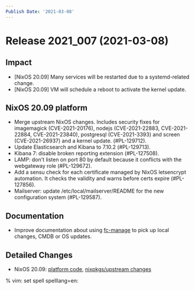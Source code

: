 ```yaml
---
Publish Date: '2021-03-08'
---
```


# Release 2021_007 (2021-03-08)

## Impact

- \[NixOS 20.09\] Many services will be restarted due to a systemd-related change.
- \[NixOS 20.09\] VM will schedule a reboot to activate the kernel update.

## NixOS 20.09 platform

- Merge upstream NixOS changes. Includes security fixes for
  imagemagick (CVE-2021-20176), nodejs (CVE-2021-22883, CVE-2021-22884, CVE-2021-23840),
  postgresql (CVE-2021-3393) and screen (CVE-2021-26937) and a kernel update.
  (#PL-129712).
- Update Elasticsearch and Kibana to 7.10.2 (#PL-129713).
- Kibana 7: disable broken reporting extension (#PL-127508).
- LAMP: don't listen on port 80 by default because it conflicts with the
  webgateway role (#PL-129672).
- Add a sensu check for each certificate managed by NixOS letsencrypt automation.
  It checks the validity and warns before certs expire (#PL-127856).
- Mailserver: update /etc/local/mailserver/README for the new configuration system
  (#PL-129587).

## Documentation

- Improve documentation about using [fc-manage](https://doc.flyingcircus.io/roles/fc-20.09-production/local.html)
  to pick up local changes, CMDB or OS updates.

## Detailed Changes

- NixOS 20.09: [platform code](https://github.com/flyingcircusio/fc-nixos/compare/fc/r2021_006/20.09...febe383fae71de27d8ed73ffc6bd3e410ae31a60),
  [nixpkgs/upstream changes](https://github.com/flyingcircusio/nixpkgs/compare/3c5ae423d8afcb608da3bb009b51633a6928e066...3e2e59332c03371925143b43d4a48cae95ebd699)

% vim: set spell spelllang=en:
